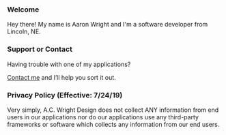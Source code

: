 ### Welcome

Hey there! My name is Aaron Wright and I'm a software developer from Lincoln, NE.

### Support or Contact

Having trouble with one of my applications? 

[Contact me](mailto:acwrightdesign@gmail.com) and I’ll help you sort it out.

### Privacy Policy (Effective: 7/24/19)

Very simply, A.C. Wright Design does not collect ANY information from end users in our applications nor do our applications use any third-party frameworks or software which collects any information from our end users.
